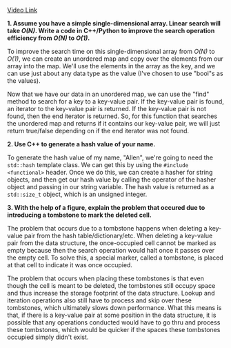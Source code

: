 [Video Link](https://youtu.be/FYf-JEIe0JA)

**1. Assume you have a simple single-dimensional array. Linear search will take _O(N)_. Write a code in C++/Python to improve the search operation efficiency from _O(N)_ to _O(1)_.**

To improve the search time on this single-dimensional array from _O(N)_ to _O(1)_, we can create an unordered map and copy over the elements from our array into the map. We'll use the elements in the array as the key, and we can use just about any data type as the value (I've chosen to use "bool"s as the values).

Now that we have our data in an unordered map, we can use the "find" method to search for a key to a key-value pair. If the key-value pair is found, an iterator to the key-value pair is returned. If the key-value pair is not found, then the end iterator is returned. So, for this function that searches the unordered map and returns if it contains our key-value pair, we will just return true/false depending on if the end iterator was not found.

**2. Use C++ to generate a hash value of your name.**

To generate the hash value of my name, "Allen", we're going to need the ```std::hash``` template class. We can get this by using the ```#include <functional>``` header. Once we do this, we can create a hasher for string objects, and then get our hash value by calling the operator of the hasher object and passing in our string variable. The hash value is returned as a ```std::size_t``` object, which is an unsigned integer.

**3. With the help of a figure, explain the problem that occured due to introducing a tombstone to mark the deleted cell.**

The problem that occurs due to a tombstone happens when deleting a key-value pair from the hash table/dictionary/etc. When deleting a key-value pair from the data structure, the once-occupied cell cannot be marked as empty because then the search operation would halt once it passes over the empty cell. To solve this, a special marker, called a tombstone, is placed at that cell to indicate it was once occupied.

The problem that occurs when placing these tombstones is that even though the cell is meant to be deleted, the tombstones still occupy space and thus increase the storage footprint of the data structure. Lookup and iteration operations also still have to process and skip over these tombstones, which ultimately slows down performance. What this means is that, if there is a key-value pair at some position in the data structure, it is possible that any operations conducted would have to go thru and process these tombstones, which would be quicker if the spaces these tombstones occupied simply didn't exist.

